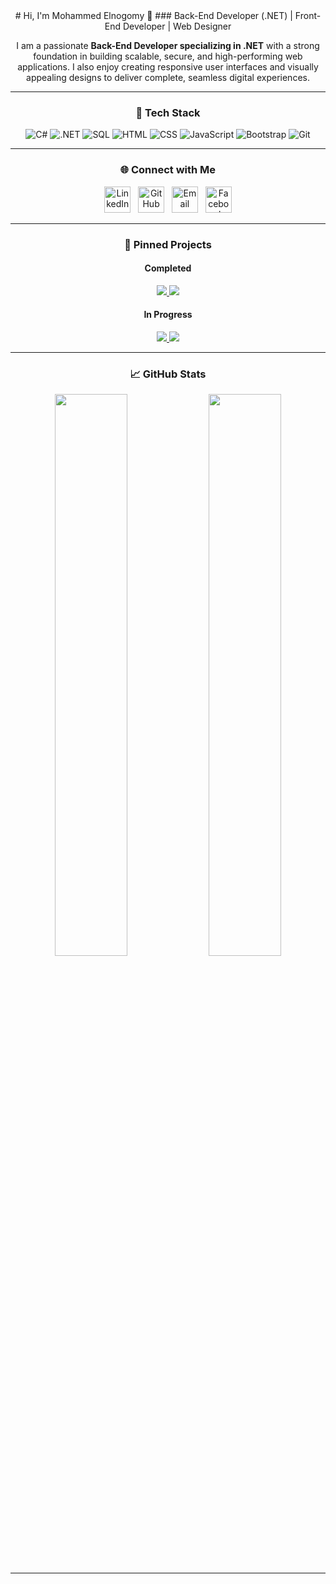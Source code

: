 <div align="center">
# Hi, I'm Mohammed Elnogomy 👋
### Back-End Developer (.NET) | Front-End Developer | Web Designer

<p>
I am a passionate <strong>Back-End Developer specializing in .NET</strong> with a strong foundation in building scalable, secure, and high-performing web applications.  
I also enjoy creating responsive user interfaces and visually appealing designs to deliver complete, seamless digital experiences.
</p>

---

### 🚀 Tech Stack
![C#](https://img.shields.io/badge/C%23-239120?style=flat&logo=c-sharp&logoColor=white)
![.NET](https://img.shields.io/badge/.NET-512BD4?style=flat&logo=dotnet&logoColor=white)
![SQL](https://img.shields.io/badge/SQL-4479A1?style=flat&logo=postgresql&logoColor=white)
![HTML](https://img.shields.io/badge/HTML5-E34F26?style=flat&logo=html5&logoColor=white)
![CSS](https://img.shields.io/badge/CSS3-1572B6?style=flat&logo=css3&logoColor=white)
![JavaScript](https://img.shields.io/badge/JavaScript-F7DF1E?style=flat&logo=javascript&logoColor=black)
![Bootstrap](https://img.shields.io/badge/Bootstrap-7952B3?style=flat&logo=bootstrap&logoColor=white)
![Git](https://img.shields.io/badge/GIT-E44C30?style=flat&logo=git&logoColor=white)

---

### 🌐 Connect with Me
<p align="center">
  
[<img src="https://skillicons.dev/icons?i=linkedin" width="42" alt="LinkedIn" />](https://www.linkedin.com/in/mohammedelnogomy)
&nbsp;
[<img src="https://skillicons.dev/icons?i=github" width="42" alt="GitHub" />](https://github.com/melnegomy)
&nbsp;
[<img src="https://skillicons.dev/icons?i=gmail" width="42" alt="Email" />](mailto:elnogomymohammed@gmail.com)
&nbsp;
[<img src="https://skillicons.dev/icons?i=facebook" width="42" alt="Facebook" />](https://www.facebook.com/mohammed.elnogomy.438842)

</p>


---

### 📌 Pinned Projects
#### Completed
<a href="https://github.com/melnegomy/Project1">
  <img src="https://github-readme-stats.vercel.app/api/pin/?username=melnegomy&repo=Project1&theme=tokyonight" />
</a>
<a href="https://github.com/melnegomy/Project2">
  <img src="https://github-readme-stats.vercel.app/api/pin/?username=melnegomy&repo=Project2&theme=tokyonight" />
</a>

#### In Progress
<a href="https://github.com/melnegomy/NewApp">
  <img src="https://img.shields.io/badge/New%20App-Work%20in%20Progress-yellow?style=for-the-badge&logo=github" />
</a>
<a href="https://github.com/melnegomy/CSharp-Basics">
  <img src="https://img.shields.io/badge/CSharp%20Basics-Under%20Development-blue?style=for-the-badge&logo=csharp" />
</a>

---

### 📈 GitHub Stats
<img src="https://github-readme-stats.vercel.app/api?username=melnegomy&show_icons=true&theme=tokyonight" width="48%" />
<img src="https://github-readme-stats.vercel.app/api/top-langs/?username=melnegomy&layout=compact&theme=tokyonight" width="48%" />

---
</div>
